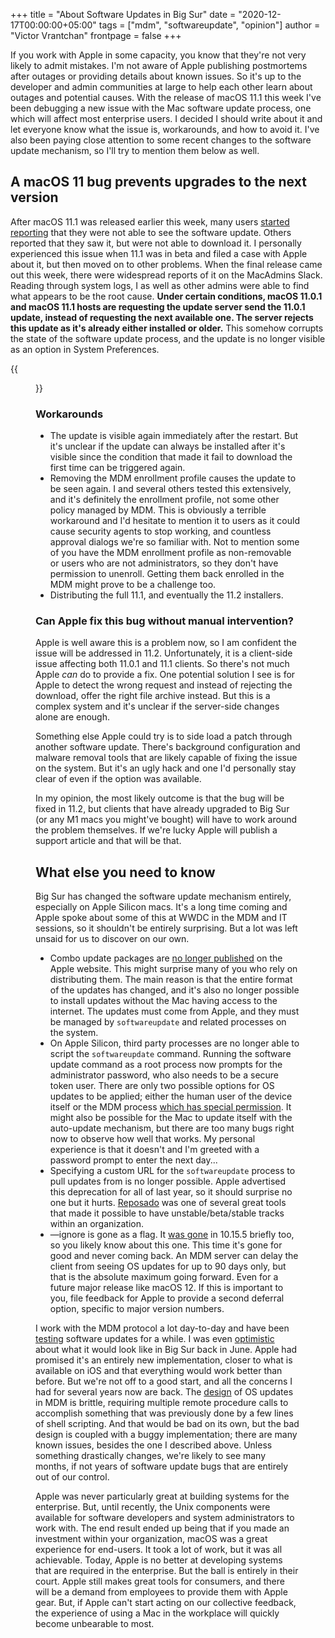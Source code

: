 +++
title = "About Software Updates in Big Sur"
date = "2020-12-17T00:00:00+05:00"
tags = ["mdm", "softwareupdate", "opinion"]
author = "Victor Vrantchan"
frontpage = false
+++

If you work with Apple in some capacity, you know that they're not very likely to admit mistakes. I'm not aware of Apple publishing postmortems after outages or providing details about known issues. So it's up to the developer and admin communities at large to help each other learn about outages and potential causes. With the release of macOS 11.1 this week I've been debugging a new issue with the Mac software update process, one which will affect most enterprise users. I decided I should write about it and let everyone know what the issue is, workarounds, and how to avoid it. I've also been paying close attention to some recent changes to the software update mechanism, so I'll try to mention them below as well.

## A macOS 11 bug prevents upgrades to the next version

After macOS 11.1 was released earlier this week, many users [started reporting](https://twitter.com/Contains_ENG/status/1339399335298166785) that they were not able to see the software update. Others reported that they saw it, but were not able to download it. I personally experienced this issue when 11.1 was in beta and filed a case with Apple about it, but then moved on to other problems. When the final release came out this week, there were widespread reports of it on the MacAdmins Slack. Reading through system logs, I as well as other admins were able to find what appears to be the root cause. **Under certain conditions, macOS 11.0.1 and macOS 11.1 hosts are requesting the update server send the 11.0.1 update, instead of requesting the next available one. The server rejects this update as it's already either installed or older.** This somehow corrupts the state of the software update process, and the update is no longer visible as an option in System Preferences. 

{{<figure src="/big_sur_softwareupdate/log.jpg" title="" class="screenshot" >}}

### Workarounds

- The update is visible again immediately after the restart. But it's unclear if the update can always be installed after it's visible since the condition that made it fail to download the first time can be triggered again.
- Removing the MDM enrollment profile causes the update to be seen again. I and several others tested this extensively, and it's definitely the enrollment profile, not some other policy managed by MDM. This is obviously a terrible workaround and I'd hesitate to mention it to users as it could cause security agents to stop working, and countless approval dialogs we're so familiar with. Not to mention some of you have the MDM enrollment profile as non-removable or users who are not administrators, so they don't have permission to unenroll. Getting them back enrolled in the MDM might prove to be a challenge too.
- Distributing the full 11.1, and eventually the 11.2 installers.

### Can Apple fix this bug without manual intervention?

Apple is well aware this is a problem now, so I am confident the issue will be addressed in 11.2. Unfortunately, it is a client-side issue affecting both 11.0.1 and 11.1 clients. So there's not much Apple *can* do to provide a fix. One potential solution I see is for Apple to detect the wrong request and instead of rejecting the download, offer the right file archive instead. But this is a complex system and it's unclear if the server-side changes alone are enough. 

Something else Apple could try is to side load a patch through another software update. There's background configuration and malware removal tools that are likely capable of fixing the issue on the system. But it's an ugly hack and one I'd personally stay clear of even if the option was available. 

In my opinion, the most likely outcome is that the bug will be fixed in 11.2, but clients that have already upgraded to Big Sur (or any M1 macs you might've bought) will have to work around the problem themselves. If we're lucky Apple will publish a support article and that will be that. 

## What else you need to know

Big Sur has changed the software update mechanism entirely, especially on Apple Silicon macs. It's a long time coming and Apple spoke about some of this at WWDC in the MDM and IT sessions, so it shouldn't be entirely surprising. But a lot was left unsaid for us to discover on our own. 

- Combo update packages are [no longer published](https://eclecticlight.co/2020/12/17/apple-has-stopped-providing-standalone-installers-for-macos-updates/) on the Apple website. This might surprise many of you who rely on distributing them. The main reason is that the entire format of the updates has changed, and it's also no longer possible to install updates without the Mac having access to the internet. The updates must come from Apple, and they must be managed by `softwareupdate` and related processes on the system.
- On Apple Silicon, third party processes are no longer able to script the `softwareupdate` command. Running the software update command as a root process now prompts for the administrator password, who also needs to be a secure token user. There are only two possible options for OS updates to be applied; either the human user of the device itself or the MDM process [which has special permission](https://support.apple.com/guide/deployment-reference-macos/using-secure-and-bootstrap-tokens-apdff2cf769b/1/web/1.0). It might also be possible for the Mac to update itself with the auto-update mechanism, but there are too many bugs right now to observe how well that works. My personal experience is that it doesn't and I'm greeted with a password prompt to enter the next day...
- Specifying a custom URL for the `softwareupdate` process to pull updates from is no longer possible. Apple advertised this deprecation for all of last year, so it should surprise no one but it hurts. [Reposado](https://github.com/wdas/reposado) was one of several great tools that made it possible to have unstable/beta/stable tracks within an organization.
- —ignore is gone as a flag. It [was gone](https://mrmacintosh.com/10-15-5-2020-003-updates-changes-to-softwareupdate-ignore/) in 10.15.5 briefly too, so you likely know about this one. This time it's gone for good and never coming back. An MDM server can delay the client from seeing OS updates for up to 90 days only, but that is the absolute maximum going forward. Even for a future major release like macOS 12. If this is important to you, file feedback for Apple to provide a second deferral option, specific to major version numbers.

I work with the MDM protocol a lot day-to-day and have been [testing](https://micromdm.io/blog/os_update/) software updates for a while. I was even [optimistic](https://micromdm.io/blog/wwdc20-what-s-new-in-managing/) about what it would look like in Big Sur back in June. Apple had promised it's an entirely new implementation, closer to what is available on iOS and that everything would work better than before. But we're not off to a good start, and all the concerns I had for several years now are back. The [design](https://developer.apple.com/documentation/devicemanagement/commands_and_queries) of OS updates in MDM is brittle, requiring multiple remote procedure calls to accomplish something that was previously done by a few lines of shell scripting. And that would be bad on its own, but the bad design is coupled with a buggy implementation; there are many known issues, besides the one I described above. Unless something drastically changes, we're likely to see many months, if not years of software update bugs that are entirely out of our control. 

Apple was never particularly great at building systems for the enterprise. But, until recently, the Unix components were available for software developers and system administrators to work with. The end result ended up being that if you made an investment within your organization, macOS was a great experience for end-users. It took a lot of work, but it was all achievable. Today, Apple is no better at developing systems that are required in the enterprise. But the ball is entirely in their court. Apple still makes great tools for consumers, and there will be a demand from employees to provide them with Apple gear. But, if Apple can't start acting on our collective feedback, the experience of using a Mac in the workplace will quickly become unbearable to most.


